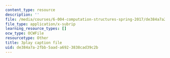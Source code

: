 ```yaml
---
content_type: resource
description: ''
file: /media/courses/6-004-computation-structures-spring-2017/de384a7a2fbb5aada6923838cad39c2b_0LqS5QtpSVE.vtt
file_type: application/x-subrip
learning_resource_types: []
ocw_type: OCWFile
resourcetype: Other
title: 3play caption file
uid: de384a7a-2fbb-5aad-a692-3838cad39c2b
---
```

